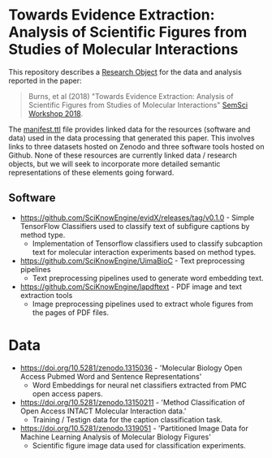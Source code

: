 # Towards Evidence Extraction: Analysis of Scientific Figures from Studies of Molecular Interactions

This repository describes a [Research Object](http://www.researchobject.org/) for the data and analysis reported in the paper:

> Burns, et al (2018) "Towards Evidence Extraction: Analysis of Scientific Figures from Studies of Molecular Interactions" [SemSci Workshop 2018](https://semsci.github.io/SemSci2018/). 

The [manifest.ttl](manifest.ttl) file provides linked data for the resources (software and data) used in the data processing that generated this paper. This involves links to three datasets hosted on Zenodo and three software tools hosted on Github. None of these resources are currently linked data / research objects, but we will seek to incorporate more detailed semantic representations of these elements going forward.

## Software

* [<https://github.com/SciKnowEngine/evidX/releases/tag/v0.1.0>](https://github.com/SciKnowEngine/evidX/releases/tag/v0.1.0) - Simple TensorFlow Classifiers used to classify text of subfigure captions by method type.
  * Implementation of Tensorflow classifiers used to classify subcaption text for molecular interaction experiments based on method types. 
* [<https://github.com/SciKnowEngine/UimaBioC>](https://github.com/SciKnowEngine/UimaBioC) - Text preprocessing pipelines
  * Text preprocessing pipelines used to generate word embedding text. 
* [<https://github.com/SciKnowEngine/lapdftext>](https://github.com/SciKnowEngine/lapdftext) - PDF image and text extraction tools
  * Image preprocessing pipelines used to extract whole figures from the pages of PDF files. 

# Data

* [<https://doi.org/10.5281/zenodo.1315036>](https://doi.org/10.5281/zenodo.1315036) - 'Molecular Biology Open Access Pubmed Word and Sentence Representations'
  * Word Embeddings for neural net classifiers extracted from PMC open access papers. 
* [<https://doi.org/10.5281/zenodo.13150211>](https://doi.org/10.5281/zenodo.13150211) - 'Method Classification of Open Access INTACT Molecular Interaction data.'
  * Training / Testign data for the caption classification task. 
* [<https://doi.org/10.5281/zenodo.1319051>](https://doi.org/10.5281/zenodo.1319051) - 'Partitioned Image Data for Machine Learning Analysis of Molecular Biology Figures'
  * Scientific figure image data used for classification experiments. 
